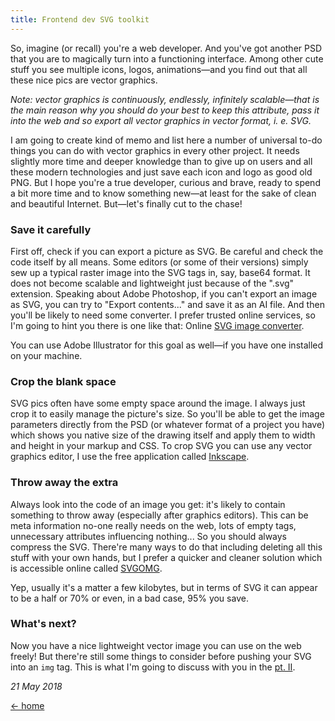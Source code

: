 ```yaml
---
title: Frontend dev SVG toolkit
---
```


So, imagine (or recall) you're a web developer. And you've got another PSD that you are to magically turn into a functioning interface. Among other cute stuff you see multiple icons, logos, animations—and you find out that all these nice pics are vector graphics.

*Note: vector graphics is continuously, endlessly, infinitely scalable—that is the main reason why you should do your best to keep this attribute, pass it into the web and so export all vector graphics in vector format, i. e. SVG.*

I am going to create kind of memo and list here a number of universal to-do things you can do with vector graphics in every other project. It needs slightly more time and deeper knowledge than to give up on users and all these modern technologies and just save each icon and logo as good old PNG. But I hope you're a true developer, curious and brave, ready to spend a bit more time and to know something new—at least for the sake of clean and beautiful Internet. But—let's finally cut to the chase!

### Save it carefully

First off, check if you can export a picture as SVG. Be careful and check the code itself by all means. Some editors (or some of their versions) simply sew up a typical raster image into the SVG tags in, say, base64 format. It does not become scalable and lightweight just because of the ".svg" extension. Speaking about Adobe Photoshop, if you can't export an image as SVG, you can try to "Export contents..." and save it as an AI file. And then you'll be likely to need some converter. I prefer trusted online services, so I'm going to hint you there is one like that: Online <a href="https://image.online-convert.com/convert-to-svg" target="_blank">SVG image converter</a>.

You can use Adobe Illustrator for this goal as well—if you have one installed on your machine.

### Crop the blank space

SVG pics often have some empty space around the image. I always just crop it to easily manage the picture's size. So you'll be able to get the image parameters directly from the PSD (or whatever format of a project you have) which shows you native size of the drawing itself and apply them to width and height in your markup and CSS. To crop SVG you can use any vector graphics editor, I use the free application called <a href="https://inkscape.org/en/" target="_blank">Inkscape</a>.

### Throw away the extra

Always look into the code of an image you get: it's likely to contain something to throw away (especially after graphics editors). This can be meta information no-one really needs on the web, lots of empty tags, unnecessary attributes influencing nothing... So you should always compress the SVG. There're many ways to do that including deleting all this stuff with your own hands, but I prefer a quicker and cleaner solution which is accessible online called <a href="https://jakearchibald.github.io/svgomg/" target="_blank">SVGOMG</a>.

Yep, usually it's a matter a few kilobytes, but in terms of SVG it can appear to be a half or 70% or even, in a bad case, 95% you save.

### What's next?

Now you have a nice lightweight vector image you can use on the web freely! But there're still some things to consider before pushing your SVG into an `img` tag. This is what I'm going to discuss with you in the [pt. II](/frontend-dev-svg-toolkit-pt-2).

*21 May 2018*

[&larr; home](/)
